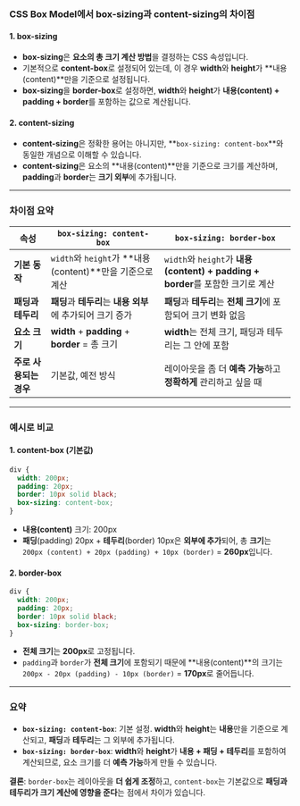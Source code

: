 ### **CSS Box Model에서 box-sizing과 content-sizing의 차이점**

#### **1. box-sizing**

- **box-sizing**은 **요소의 총 크기 계산 방법**을 결정하는 CSS 속성입니다.
- 기본적으로 **content-box**로 설정되어 있는데, 이 경우 **width**와 **height**가 **내용(content)**만을 기준으로 설정됩니다.
- **box-sizing**을 **border-box**로 설정하면, **width**와 **height**가 **내용(content) + padding + border**를 포함하는 값으로 계산됩니다.

#### **2. content-sizing**

- **content-sizing**은 정확한 용어는 아니지만, **`box-sizing: content-box`**와 동일한 개념으로 이해할 수 있습니다.
- **content-sizing**은 요소의 **내용(content)**만을 기준으로 크기를 계산하며, **padding**과 **border**는 **크기 외부**에 추가됩니다.

---

### **차이점 요약**

| 속성                   | `box-sizing: content-box`                                  | `box-sizing: border-box`                                                       |
| ---------------------- | ---------------------------------------------------------- | ------------------------------------------------------------------------------ |
| **기본 동작**          | `width`와 `height`가 **내용(content)**만을 기준으로 계산   | `width`와 `height`가 **내용(content) + padding + border**를 포함한 크기로 계산 |
| **패딩과 테두리**      | **패딩**과 **테두리**는 **내용 외부**에 추가되어 크기 증가 | **패딩**과 **테두리**는 **전체 크기**에 포함되어 크기 변화 없음                |
| **요소 크기**          | **width** + **padding** + **border** = 총 크기             | **width**는 전체 크기, 패딩과 테두리는 그 안에 포함                            |
| **주로 사용되는 경우** | 기본값, 예전 방식                                          | 레이아웃을 좀 더 **예측 가능**하고 **정확하게** 관리하고 싶을 때               |

---

### **예시로 비교**

#### **1. content-box (기본값)**

```css
div {
  width: 200px;
  padding: 20px;
  border: 10px solid black;
  box-sizing: content-box;
}
```

- **내용(content)** 크기: 200px
- **패딩**(padding) 20px + **테두리**(border) 10px은 **외부에 추가**되어, 총 **크기**는 `200px (content) + 20px (padding) + 10px (border)` = **260px**입니다.

#### **2. border-box**

```css
div {
  width: 200px;
  padding: 20px;
  border: 10px solid black;
  box-sizing: border-box;
}
```

- **전체 크기**는 **200px**로 고정됩니다.
- `padding`과 `border`가 **전체 크기**에 포함되기 때문에 **내용(content)**의 크기는 `200px - 20px (padding) - 10px (border)` = **170px**로 줄어듭니다.

---

### **요약**

- **`box-sizing: content-box`**: 기본 설정. **width**와 **height**는 **내용**만을 기준으로 계산되고, **패딩**과 **테두리**는 그 외부에 추가됩니다.
- **`box-sizing: border-box`**: **width**와 **height**가 **내용 + 패딩 + 테두리**를 포함하여 계산되므로, 요소 크기를 더 **예측 가능**하게 만들 수 있습니다.

**결론**: `border-box`는 레이아웃을 **더 쉽게 조정**하고, `content-box`는 기본값으로 **패딩과 테두리가 크기 계산에 영향을 준다**는 점에서 차이가 있습니다.
